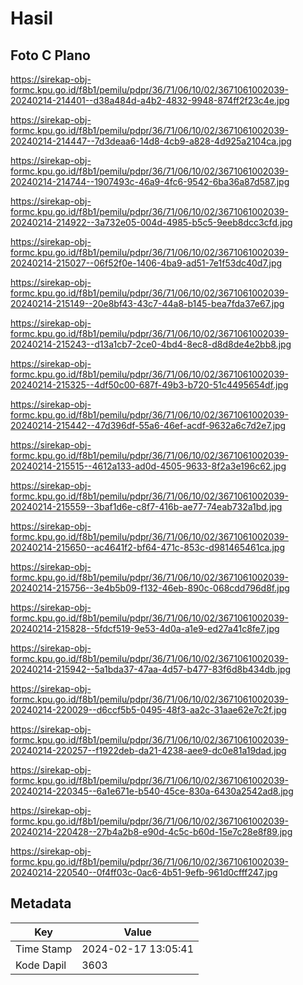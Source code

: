 # Hasil

## Foto C Plano

https://sirekap-obj-formc.kpu.go.id/f8b1/pemilu/pdpr/36/71/06/10/02/3671061002039-20240214-214401--d38a484d-a4b2-4832-9948-874ff2f23c4e.jpg

https://sirekap-obj-formc.kpu.go.id/f8b1/pemilu/pdpr/36/71/06/10/02/3671061002039-20240214-214447--7d3deaa6-14d8-4cb9-a828-4d925a2104ca.jpg

https://sirekap-obj-formc.kpu.go.id/f8b1/pemilu/pdpr/36/71/06/10/02/3671061002039-20240214-214744--1907493c-46a9-4fc6-9542-6ba36a87d587.jpg

https://sirekap-obj-formc.kpu.go.id/f8b1/pemilu/pdpr/36/71/06/10/02/3671061002039-20240214-214922--3a732e05-004d-4985-b5c5-9eeb8dcc3cfd.jpg

https://sirekap-obj-formc.kpu.go.id/f8b1/pemilu/pdpr/36/71/06/10/02/3671061002039-20240214-215027--06f52f0e-1406-4ba9-ad51-7e1f53dc40d7.jpg

https://sirekap-obj-formc.kpu.go.id/f8b1/pemilu/pdpr/36/71/06/10/02/3671061002039-20240214-215149--20e8bf43-43c7-44a8-b145-bea7fda37e67.jpg

https://sirekap-obj-formc.kpu.go.id/f8b1/pemilu/pdpr/36/71/06/10/02/3671061002039-20240214-215243--d13a1cb7-2ce0-4bd4-8ec8-d8d8de4e2bb8.jpg

https://sirekap-obj-formc.kpu.go.id/f8b1/pemilu/pdpr/36/71/06/10/02/3671061002039-20240214-215325--4df50c00-687f-49b3-b720-51c4495654df.jpg

https://sirekap-obj-formc.kpu.go.id/f8b1/pemilu/pdpr/36/71/06/10/02/3671061002039-20240214-215442--47d396df-55a6-46ef-acdf-9632a6c7d2e7.jpg

https://sirekap-obj-formc.kpu.go.id/f8b1/pemilu/pdpr/36/71/06/10/02/3671061002039-20240214-215515--4612a133-ad0d-4505-9633-8f2a3e196c62.jpg

https://sirekap-obj-formc.kpu.go.id/f8b1/pemilu/pdpr/36/71/06/10/02/3671061002039-20240214-215559--3baf1d6e-c8f7-416b-ae77-74eab732a1bd.jpg

https://sirekap-obj-formc.kpu.go.id/f8b1/pemilu/pdpr/36/71/06/10/02/3671061002039-20240214-215650--ac4641f2-bf64-471c-853c-d981465461ca.jpg

https://sirekap-obj-formc.kpu.go.id/f8b1/pemilu/pdpr/36/71/06/10/02/3671061002039-20240214-215756--3e4b5b09-f132-46eb-890c-068cdd796d8f.jpg

https://sirekap-obj-formc.kpu.go.id/f8b1/pemilu/pdpr/36/71/06/10/02/3671061002039-20240214-215828--5fdcf519-9e53-4d0a-a1e9-ed27a41c8fe7.jpg

https://sirekap-obj-formc.kpu.go.id/f8b1/pemilu/pdpr/36/71/06/10/02/3671061002039-20240214-215942--5a1bda37-47aa-4d57-b477-83f6d8b434db.jpg

https://sirekap-obj-formc.kpu.go.id/f8b1/pemilu/pdpr/36/71/06/10/02/3671061002039-20240214-220029--d6ccf5b5-0495-48f3-aa2c-31aae62e7c2f.jpg

https://sirekap-obj-formc.kpu.go.id/f8b1/pemilu/pdpr/36/71/06/10/02/3671061002039-20240214-220257--f1922deb-da21-4238-aee9-dc0e81a19dad.jpg

https://sirekap-obj-formc.kpu.go.id/f8b1/pemilu/pdpr/36/71/06/10/02/3671061002039-20240214-220345--6a1e671e-b540-45ce-830a-6430a2542ad8.jpg

https://sirekap-obj-formc.kpu.go.id/f8b1/pemilu/pdpr/36/71/06/10/02/3671061002039-20240214-220428--27b4a2b8-e90d-4c5c-b60d-15e7c28e8f89.jpg

https://sirekap-obj-formc.kpu.go.id/f8b1/pemilu/pdpr/36/71/06/10/02/3671061002039-20240214-220540--0f4ff03c-0ac6-4b51-9efb-961d0cfff247.jpg


## Metadata

| Key        | Value               |
| ---------- | ------------------- |
| Time Stamp | 2024-02-17 13:05:41 |
| Kode Dapil | 3603                |



